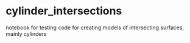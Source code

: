 # cylinder_intersections

notebook for testing code for creating models of intersecting surfaces, mainly cylinders
